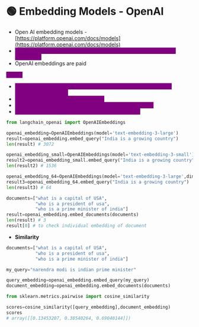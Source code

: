 # 🟢 Embedding Models - OpenAI

* Open AI embedding models - [https://platform.openai.com/docs/models](https://platform.openai.com/docs/models)
* <mark style="color:purple;background-color:purple;">**We can regulate the model dimension by passing the parameter dimension**</mark>
* OpenAI embeddings are paid

<mark style="color:purple;background-color:purple;">**Steps:**</mark>

* <mark style="color:purple;background-color:purple;">Initialize the embedding object ⇒ Pass model and can also pass dimensions optionally</mark>
* <mark style="color:purple;background-color:purple;">embed\_query(text) ⇒ To embed text</mark>
* <mark style="color:purple;background-color:purple;">embed\_documents(documents) ⇒ To embed documents</mark>
* <mark style="color:purple;background-color:purple;">Can use cosine similarity on embedded text as well</mark>

```python
from langchain_openai import OpenAIEmbeddings

openai_embedding=OpenAIEmbeddings(model='text-embedding-3-large')
result=openai_embedding.embed_query("India is a growing country")
len(result) # 3072

openai_embedding_small=OpenAIEmbeddings(model='text-embedding-3-small')
result2=openai_embedding_small.embed_query("India is a growing country")
len(result2) # 1536

openai_embedding_64=OpenAIEmbeddings(model='text-embedding-3-large',dimensions=64)
result3=openai_embedding_64.embed_query("India is a growing country")
len(result3) # 64

documents=["what is a capital of USA",
           "who is a president of usa",
           "who is a prime minister of india"]
result=openai_embedding.embed_documents(documents)
len(result) # 3
result[0] # to check individual embedding of document
```

* **Similarity**

```python
documents=["what is a capital of USA",
           "who is a president of usa",
           "who is a prime minister of india"]

my_query="narendra modi is indian prime minister"

query_embedding=openai_embedding.embed_query(my_query)
document_embedding=openai_embedding.embed_documents(documents)

from sklearn.metrics.pairwise import cosine_similarity

scores=cosine_similarity([query_embedding],document_embedding)
scores
# array([[0.13453207, 0.38540264, 0.69040144]])
```
